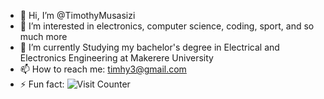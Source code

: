 - 👋 Hi, I’m @TimothyMusasizi
- 👀 I’m interested in electronics, computer science, coding, sport, and so much more
- 🌱 I’m currently Studying my bachelor's degree in Electrical and Electronics Engineering at Makerere University
- 📫 How to reach me: timhy3@gmail.com
- ⚡ Fun fact: 
![Visit Counter](https://your-logging-server.com/log_visit)


